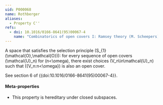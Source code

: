 ```yaml
---
uid: P000068
name: Rothberger
aliases:
  - Property C''
refs:
  - doi: 10.1016/0166-8641(95)00067-4
    name: "Combinatorics of open covers I: Ramsey theory (M. Scheepers)"
---
```

A space that satisfies the selection principle
\(S_{1}(\mathcal{O},\mathcal{O})\): for every sequence of open covers
\(\mathcal{U}_n\) for \(n<\omega\), there exist choices
\(V_n\in\mathcal{U}_n\) such that \(\{V_n:n<\omega\}\) is
also an open cover.

See section 6 of {{doi:10.1016/0166-8641(95)00067-4}}.

#### Meta-properties

- This property is hereditary under closed subspaces.
